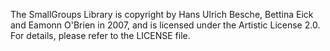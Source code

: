 The SmallGroups Library is copyright by Hans Ulrich Besche, Bettina Eick and
Eamonn O'Brien in 2007, and is licensed under the Artistic License 2.0.
For details, please refer to the LICENSE file.

